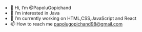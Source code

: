 - 👋 Hi, I’m @PapoluGopichand
- 👀 I’m interested in Java
- 🌱 I’m currently working on HTML,CSS,JavaScript and React
- 📫 How to reach me papolugopichand98@gmail.com

<!---
PapoluGopichand/PapoluGopichand is a ✨ special ✨ repository because its `README.md` (this file) appears on your GitHub profile.
You can click the Preview link to take a look at your changes.
--->
